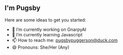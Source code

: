 ## I'm Pugsby

Here are some ideas to get you started:

- 🔭 I’m currently working on GnarpyAI
- 🌱 I’m currently learning Javascript
- 📫 How to reach me: pugsbypuggerson@duck.com
- 😄 Pronouns: She/Her (Any)
